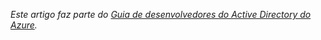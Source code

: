 *Este artigo faz parte do [Guia de desenvolvedores do Active Directory do Azure](../articles/active-directory/active-directory-developers-guide.md).*

<!---HONumber=58_postMigration-->